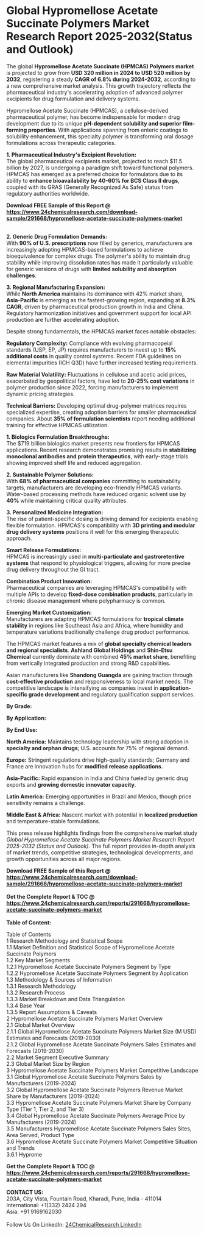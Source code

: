 <h1>Global Hypromellose Acetate Succinate Polymers Market Research Report 2025-2032(Status and Outlook)</h1><p>The global <strong>Hypromellose Acetate Succinate (HPMCAS) Polymers market</strong> is projected to grow from <strong>USD 320 million in 2024 to USD 520 million by 2032</strong>, registering a steady <strong>CAGR of 6.8% during 2024-2032</strong>, according to a new comprehensive market analysis. This growth trajectory reflects the pharmaceutical industry's accelerating adoption of advanced polymer excipients for drug formulation and delivery systems.</p><p>Hypromellose Acetate Succinate (HPMCAS), a cellulose-derived pharmaceutical polymer, has become indispensable for modern drug development due to its unique <strong>pH-dependent solubility and superior film-forming properties</strong>. With applications spanning from enteric coatings to solubility enhancement, this specialty polymer is transforming oral dosage formulations across therapeutic categories.</p><p><strong>1. Pharmaceutical Industry's Excipient Revolution:</strong><br>
The global pharmaceutical excipients market, projected to reach $11.5 billion by 2027, is undergoing a paradigm shift toward functional polymers. HPMCAS has emerged as a preferred choice for formulators due to its ability to <strong>enhance bioavailability by 40-60% for BCS Class II drugs</strong>, coupled with its GRAS (Generally Recognized As Safe) status from regulatory authorities worldwide.</p><div><b>Download FREE Sample of this Report @ 
            <a href="https://www.24chemicalresearch.com/download-sample/291668/hypromellose-acetate-succinate-polymers-market">
            https://www.24chemicalresearch.com/download-sample/291668/hypromellose-acetate-succinate-polymers-market</a></b></div><br><p><strong>2. Generic Drug Formulation Demands:</strong><br>
With <strong>90% of U.S. prescriptions</strong> now filled by generics, manufacturers are increasingly adopting HPMCAS-based formulations to achieve bioequivalence for complex drugs. The polymer's ability to maintain drug stability while improving dissolution rates has made it particularly valuable for generic versions of drugs with <strong>limited solubility and absorption challenges</strong>.</p><p><strong>3. Regional Manufacturing Expansion:</strong><br>
While <strong>North America</strong> maintains its dominance with 42% market share, <strong>Asia-Pacific</strong> is emerging as the fastest-growing region, expanding at <strong>8.3% CAGR</strong>, driven by pharmaceutical production growth in India and China. Regulatory harmonization initiatives and government support for local API production are further accelerating adoption.</p><p>Despite strong fundamentals, the HPMCAS market faces notable obstacles:</p><p><strong>Regulatory Complexity:</strong> Compliance with evolving pharmacopeial standards (USP, EP, JP) requires manufacturers to invest up to <strong>15% additional costs</strong> in quality control systems. Recent FDA guidelines on elemental impurities (ICH Q3D) have further increased testing requirements.</p><p><strong>Raw Material Volatility:</strong> Fluctuations in cellulose and acetic acid prices, exacerbated by geopolitical factors, have led to <strong>20-25% cost variations</strong> in polymer production since 2022, forcing manufacturers to implement dynamic pricing strategies.</p><p><strong>Technical Barriers:</strong> Developing optimal drug-polymer matrices requires specialized expertise, creating adoption barriers for smaller pharmaceutical companies. About <strong>35% of formulation scientists</strong> report needing additional training for effective HPMCAS utilization.</p><p><strong>1. Biologics Formulation Breakthroughs:</strong><br>
The $719 billion biologics market presents new frontiers for HPMCAS applications. Recent research demonstrates promising results in <strong>stabilizing monoclonal antibodies and protein therapeutics</strong>, with early-stage trials showing improved shelf life and reduced aggregation.</p><p><strong>2. Sustainable Polymer Solutions:</strong><br>
With <strong>68% of pharmaceutical companies</strong> committing to sustainability targets, manufacturers are developing eco-friendly HPMCAS variants. Water-based processing methods have reduced organic solvent use by <strong>40%</strong> while maintaining critical quality attributes.</p><p><strong>3. Personalized Medicine Integration:</strong><br>
The rise of patient-specific dosing is driving demand for excipients enabling flexible formulation. HPMCAS's compatibility with <strong>3D printing and modular drug delivery systems</strong> positions it well for this emerging therapeutic approach.</p><p><strong>Smart Release Formulations:</strong><br>
    HPMCAS is increasingly used in <strong>multi-particulate and gastroretentive systems</strong> that respond to physiological triggers, allowing for more precise drug delivery throughout the GI tract.</p><p><strong>Combination Product Innovation:</strong><br>
    Pharmaceutical companies are leveraging HPMCAS's compatibility with multiple APIs to develop <strong>fixed-dose combination products</strong>, particularly in chronic disease management where polypharmacy is common.</p><p><strong>Emerging Market Customization:</strong><br>
    Manufacturers are adapting HPMCAS formulations for <strong>tropical climate stability</strong> in regions like Southeast Asia and Africa, where humidity and temperature variations traditionally challenge drug product performance.</p><p>The HPMCAS market features a mix of <strong>global specialty chemical leaders and regional specialists</strong>. <strong>Ashland Global Holdings</strong> and <strong>Shin-Etsu Chemical</strong> currently dominate with combined <strong>45% market share</strong>, benefiting from vertically integrated production and strong R&amp;D capabilities.</p><p>Asian manufacturers like <strong>Shandong Guangda</strong> are gaining traction through <strong>cost-effective production</strong> and responsiveness to local market needs. The competitive landscape is intensifying as companies invest in <strong>application-specific grade development</strong> and regulatory qualification support services.</p><p><strong>By Grade:</strong></p><p><strong>By Application:</strong></p><p><strong>By End Use:</strong></p><p><strong>North America:</strong> Maintains technology leadership with strong adoption in <strong>specialty and orphan drugs</strong>; U.S. accounts for 75% of regional demand.</p><p><strong>Europe:</strong> Stringent regulations drive high-quality standards; Germany and France are innovation hubs for <strong>modified release applications</strong>.</p><p><strong>Asia-Pacific:</strong> Rapid expansion in India and China fueled by generic drug exports and <strong>growing domestic innovator capacity</strong>.</p><p><strong>Latin America:</strong> Emerging opportunities in Brazil and Mexico, though price sensitivity remains a challenge.</p><p><strong>Middle East &amp; Africa:</strong> Nascent market with potential in <strong>localized production</strong> and temperature-stable formulations.</p><p>This press release highlights findings from the comprehensive market study <em>Global Hypromellose Acetate Succinate Polymers Market Research Report 2025-2032 (Status and Outlook)</em>. The full report provides in-depth analysis of market trends, competitive strategies, technological developments, and growth opportunities across all major regions.</p><div><b>Download FREE Sample of this Report @ 
            <a href="https://www.24chemicalresearch.com/download-sample/291668/hypromellose-acetate-succinate-polymers-market">
            https://www.24chemicalresearch.com/download-sample/291668/hypromellose-acetate-succinate-polymers-market</a></b></div><br><div><b>Get the Complete Report & TOC @ 
            <a href="https://www.24chemicalresearch.com/reports/291668/hypromellose-acetate-succinate-polymers-market">
            https://www.24chemicalresearch.com/reports/291668/hypromellose-acetate-succinate-polymers-market</a></b></div><br>
            <b>Table of Content:</b><p>Table of Contents<br />
1 Research Methodology and Statistical Scope<br />
1.1 Market Definition and Statistical Scope of Hypromellose Acetate Succinate Polymers<br />
1.2 Key Market Segments<br />
1.2.1 Hypromellose Acetate Succinate Polymers Segment by Type<br />
1.2.2 Hypromellose Acetate Succinate Polymers Segment by Application<br />
1.3 Methodology & Sources of Information<br />
1.3.1 Research Methodology<br />
1.3.2 Research Process<br />
1.3.3 Market Breakdown and Data Triangulation<br />
1.3.4 Base Year<br />
1.3.5 Report Assumptions & Caveats<br />
2 Hypromellose Acetate Succinate Polymers Market Overview<br />
2.1 Global Market Overview<br />
2.1.1 Global Hypromellose Acetate Succinate Polymers Market Size (M USD) Estimates and Forecasts (2019-2030)<br />
2.1.2 Global Hypromellose Acetate Succinate Polymers Sales Estimates and Forecasts (2019-2030)<br />
2.2 Market Segment Executive Summary<br />
2.3 Global Market Size by Region<br />
3 Hypromellose Acetate Succinate Polymers Market Competitive Landscape<br />
3.1 Global Hypromellose Acetate Succinate Polymers Sales by Manufacturers (2019-2024)<br />
3.2 Global Hypromellose Acetate Succinate Polymers Revenue Market Share by Manufacturers (2019-2024)<br />
3.3 Hypromellose Acetate Succinate Polymers Market Share by Company Type (Tier 1, Tier 2, and Tier 3)<br />
3.4 Global Hypromellose Acetate Succinate Polymers Average Price by Manufacturers (2019-2024)<br />
3.5 Manufacturers Hypromellose Acetate Succinate Polymers Sales Sites, Area Served, Product Type<br />
3.6 Hypromellose Acetate Succinate Polymers Market Competitive Situation and Trends<br />
3.6.1 Hyprome</p><div><b>Get the Complete Report & TOC @ 
            <a href="https://www.24chemicalresearch.com/reports/291668/hypromellose-acetate-succinate-polymers-market">
            https://www.24chemicalresearch.com/reports/291668/hypromellose-acetate-succinate-polymers-market</a></b></div><br><b>CONTACT US:</b><br>
            203A, City Vista, Fountain Road, Kharadi, Pune, India - 411014<br>
            International: +1(332) 2424 294<br>
            Asia: +91 9169162030 <br><br>
            Follow Us On LinkedIn: <a href="https://www.linkedin.com/company/24chemicalresearch/">24ChemicalResearch LinkedIn</a>